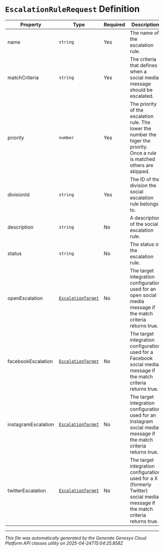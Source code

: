 # `EscalationRuleRequest` Definition

| Property | Type | Required | Description |
|----------|------|----------|-------------|
| name | `string` | Yes | The name of the escalation rule. |
| matchCriteria | `string` | Yes | The criteria that defines when a social media message should be escalated. |
| priority | `number` | Yes | The priority of the escalation rule. The lower the number the higer the priority. Once a rule is matched others are skipped. |
| divisionId | `string` | Yes | The ID of the division the social escalation rule belongs to. |
| description | `string` | No | A description of the social escalation rule. |
| status | `string` | No | The status of the escalation rule. |
| openEscalation | [`EscalationTarget`](escalationtarget-definition.md) | No | The target integration configuration used for an open social media message if the match criteria returns true. |
| facebookEscalation | [`EscalationTarget`](escalationtarget-definition.md) | No | The target integration configuration used for a Facebook social media message if the match criteria returns true. |
| instagramEscalation | [`EscalationTarget`](escalationtarget-definition.md) | No | The target integration configuration used for an Instagram social media message if the match criteria returns true. |
| twitterEscalation | [`EscalationTarget`](escalationtarget-definition.md) | No | The target integration configuration used for a X (formerly Twitter) social media message if the match criteria returns true. |

---

*This file was automatically generated by the Generate Genesys Cloud Platform API classes utility on 2025-04-24T15:04:25.858Z*